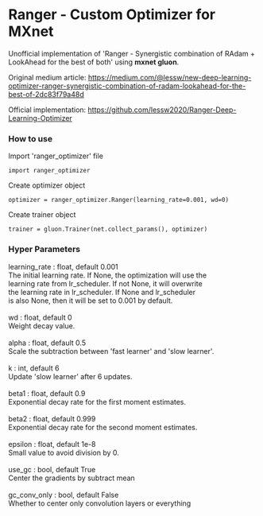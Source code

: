 # Ranger - Custom Optimizer for MXnet

Unofficial implementation of 'Ranger - Synergistic combination of RAdam + LookAhead for the best of both' using **mxnet gluon**.

Original medium article: https://medium.com/@lessw/new-deep-learning-optimizer-ranger-synergistic-combination-of-radam-lookahead-for-the-best-of-2dc83f79a48d

Official implementation: https://github.com/lessw2020/Ranger-Deep-Learning-Optimizer


### How to use

Import 'ranger_optimizer' file
```
import ranger_optimizer
``` 

Create optimizer object
```
optimizer = ranger_optimizer.Ranger(learning_rate=0.001, wd=0)
``` 

Create trainer object
```
trainer = gluon.Trainer(net.collect_params(), optimizer)
```

### Hyper Parameters
learning_rate : float, default 0.001<br>
        The initial learning rate. If None, the optimization will use the<br>
        learning rate from lr_scheduler. If not None, it will overwrite<br>
        the learning rate in lr_scheduler. If None and lr_scheduler<br>
        is also None, then it will be set to 0.001 by default.<br><br>
    wd : float, default 0<br>
        Weight decay value.<br><br>
    alpha : float, default 0.5<br>
        Scale the subtraction between 'fast learner' and 'slow learner'.<br><br>
    k : int, default 6<br>
        Update 'slow learner' after 6 updates.<br><br>
    beta1 : float, default 0.9<br>
        Exponential decay rate for the first moment estimates.<br><br>
    beta2 : float, default 0.999<br>
        Exponential decay rate for the second moment estimates.<br><br>
    epsilon : float, default 1e-8<br>
        Small value to avoid division by 0.<br><br>
    use_gc : bool, default True<br>
        Center the gradients by subtract mean<br><br>
    gc_conv_only : bool, default False<br>
        Whether to center only convolution layers or everything<br><br>